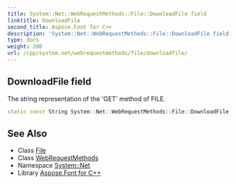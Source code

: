```yaml
---
title: System::Net::WebRequestMethods::File::DownloadFile field
linktitle: DownloadFile
second_title: Aspose.Font for C++
description: 'System::Net::WebRequestMethods::File::DownloadFile field. The string representation of the ''GET'' method of FILE in C++.'
type: docs
weight: 200
url: /cpp/system.net/webrequestmethods/file/downloadfile/
---
```

## DownloadFile field


The string representation of the 'GET' method of FILE.

```cpp
static const String System::Net::WebRequestMethods::File::DownloadFile
```

## See Also

* Class [File](../)
* Class [WebRequestMethods](../../)
* Namespace [System::Net](../../../)
* Library [Aspose.Font for C++](../../../../)
